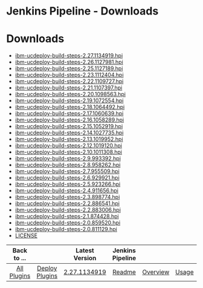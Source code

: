 
Jenkins Pipeline - Downloads
============================

# Downloads

- [ibm-ucdeploy-build-steps-2.27.1134919.hpi](https://raw.githubusercontent.com/UrbanCode/IBM-UCD-PLUGINS/main/files/jenkins-pipeline-ud-plugin/ibm-ucdeploy-build-steps-2.27.1134919.hpi)
- [ibm-ucdeploy-build-steps-2.26.1127981.hpi](https://raw.githubusercontent.com/UrbanCode/IBM-UCD-PLUGINS/main/files/jenkins-pipeline-ud-plugin/ibm-ucdeploy-build-steps-2.26.1127981.hpi)
- [ibm-ucdeploy-build-steps-2.25.1127189.hpi](https://raw.githubusercontent.com/UrbanCode/IBM-UCD-PLUGINS/main/files/jenkins-pipeline-ud-plugin/ibm-ucdeploy-build-steps-2.25.1127189.hpi)
- [ibm-ucdeploy-build-steps-2.23.1112404.hpi](https://raw.githubusercontent.com/UrbanCode/IBM-UCD-PLUGINS/main/files/jenkins-pipeline-ud-plugin/ibm-ucdeploy-build-steps-2.23.1112404.hpi)
- [ibm-ucdeploy-build-steps-2.22.1109727.hpi](https://raw.githubusercontent.com/UrbanCode/IBM-UCD-PLUGINS/main/files/jenkins-pipeline-ud-plugin/ibm-ucdeploy-build-steps-2.22.1109727.hpi)
- [ibm-ucdeploy-build-steps-2.21.1107397.hpi](https://raw.githubusercontent.com/UrbanCode/IBM-UCD-PLUGINS/main/files/jenkins-pipeline-ud-plugin/ibm-ucdeploy-build-steps-2.21.1107397.hpi)
- [ibm-ucdeploy-build-steps-2.20.1098563.hpi](https://raw.githubusercontent.com/UrbanCode/IBM-UCD-PLUGINS/main/files/jenkins-pipeline-ud-plugin/ibm-ucdeploy-build-steps-2.20.1098563.hpi)
- [ibm-ucdeploy-build-steps-2.19.1072554.hpi](https://raw.githubusercontent.com/UrbanCode/IBM-UCD-PLUGINS/main/files/jenkins-pipeline-ud-plugin/ibm-ucdeploy-build-steps-2.19.1072554.hpi)
- [ibm-ucdeploy-build-steps-2.18.1064492.hpi](https://raw.githubusercontent.com/UrbanCode/IBM-UCD-PLUGINS/main/files/jenkins-pipeline-ud-plugin/ibm-ucdeploy-build-steps-2.18.1064492.hpi)
- [ibm-ucdeploy-build-steps-2.17.1060639.hpi](https://raw.githubusercontent.com/UrbanCode/IBM-UCD-PLUGINS/main/files/jenkins-pipeline-ud-plugin/ibm-ucdeploy-build-steps-2.17.1060639.hpi)
- [ibm-ucdeploy-build-steps-2.16.1058289.hpi](https://raw.githubusercontent.com/UrbanCode/IBM-UCD-PLUGINS/main/files/jenkins-pipeline-ud-plugin/ibm-ucdeploy-build-steps-2.16.1058289.hpi)
- [ibm-ucdeploy-build-steps-2.15.1052919.hpi](https://raw.githubusercontent.com/UrbanCode/IBM-UCD-PLUGINS/main/files/jenkins-pipeline-ud-plugin/ibm-ucdeploy-build-steps-2.15.1052919.hpi)
- [ibm-ucdeploy-build-steps-2.14.1027735.hpi](https://raw.githubusercontent.com/UrbanCode/IBM-UCD-PLUGINS/main/files/jenkins-pipeline-ud-plugin/ibm-ucdeploy-build-steps-2.14.1027735.hpi)
- [ibm-ucdeploy-build-steps-2.13.1019952.hpi](https://raw.githubusercontent.com/UrbanCode/IBM-UCD-PLUGINS/main/files/jenkins-pipeline-ud-plugin/ibm-ucdeploy-build-steps-2.13.1019952.hpi)
- [ibm-ucdeploy-build-steps-2.12.1019120.hpi](https://raw.githubusercontent.com/UrbanCode/IBM-UCD-PLUGINS/main/files/jenkins-pipeline-ud-plugin/ibm-ucdeploy-build-steps-2.12.1019120.hpi)
- [ibm-ucdeploy-build-steps-2.10.1011308.hpi](https://raw.githubusercontent.com/UrbanCode/IBM-UCD-PLUGINS/main/files/jenkins-pipeline-ud-plugin/ibm-ucdeploy-build-steps-2.10.1011308.hpi)
- [ibm-ucdeploy-build-steps-2.9.993392.hpi](https://raw.githubusercontent.com/UrbanCode/IBM-UCD-PLUGINS/main/files/jenkins-pipeline-ud-plugin/ibm-ucdeploy-build-steps-2.9.993392.hpi)
- [ibm-ucdeploy-build-steps-2.8.958262.hpi](https://raw.githubusercontent.com/UrbanCode/IBM-UCD-PLUGINS/main/files/jenkins-pipeline-ud-plugin/ibm-ucdeploy-build-steps-2.8.958262.hpi)
- [ibm-ucdeploy-build-steps-2.7.955509.hpi](https://raw.githubusercontent.com/UrbanCode/IBM-UCD-PLUGINS/main/files/jenkins-pipeline-ud-plugin/ibm-ucdeploy-build-steps-2.7.955509.hpi)
- [ibm-ucdeploy-build-steps-2.6.929921.hpi](https://raw.githubusercontent.com/UrbanCode/IBM-UCD-PLUGINS/main/files/jenkins-pipeline-ud-plugin/ibm-ucdeploy-build-steps-2.6.929921.hpi)
- [ibm-ucdeploy-build-steps-2.5.923266.hpi](https://raw.githubusercontent.com/UrbanCode/IBM-UCD-PLUGINS/main/files/jenkins-pipeline-ud-plugin/ibm-ucdeploy-build-steps-2.5.923266.hpi)
- [ibm-ucdeploy-build-steps-2.4.911656.hpi](https://raw.githubusercontent.com/UrbanCode/IBM-UCD-PLUGINS/main/files/jenkins-pipeline-ud-plugin/ibm-ucdeploy-build-steps-2.4.911656.hpi)
- [ibm-ucdeploy-build-steps-2.3.898774.hpi](https://raw.githubusercontent.com/UrbanCode/IBM-UCD-PLUGINS/main/files/jenkins-pipeline-ud-plugin/ibm-ucdeploy-build-steps-2.3.898774.hpi)
- [ibm-ucdeploy-build-steps-2.2.886541.hpi](https://raw.githubusercontent.com/UrbanCode/IBM-UCD-PLUGINS/main/files/jenkins-pipeline-ud-plugin/ibm-ucdeploy-build-steps-2.2.886541.hpi)
- [ibm-ucdeploy-build-steps-2.2.883006.hpi](https://raw.githubusercontent.com/UrbanCode/IBM-UCD-PLUGINS/main/files/jenkins-pipeline-ud-plugin/ibm-ucdeploy-build-steps-2.2.883006.hpi)
- [ibm-ucdeploy-build-steps-2.1.874428.hpi](https://raw.githubusercontent.com/UrbanCode/IBM-UCD-PLUGINS/main/files/jenkins-pipeline-ud-plugin/ibm-ucdeploy-build-steps-2.1.874428.hpi)
- [ibm-ucdeploy-build-steps-2.0.859520.hpi](https://raw.githubusercontent.com/UrbanCode/IBM-UCD-PLUGINS/main/files/jenkins-pipeline-ud-plugin/ibm-ucdeploy-build-steps-2.0.859520.hpi)
- [ibm-ucdeploy-build-steps-2.0.811129.hpi](https://raw.githubusercontent.com/UrbanCode/IBM-UCD-PLUGINS/main/files/jenkins-pipeline-ud-plugin/ibm-ucdeploy-build-steps-2.0.811129.hpi)
- [LICENSE](https://raw.githubusercontent.com/UrbanCode/IBM-UCD-PLUGINS/main/files/jenkins-pipeline-ud-plugin/LICENSE)

|Back to ...||Latest Version|Jenkins Pipeline |||
| :---: | :---: | :---: | :---: | :---: | :---: |
|[All Plugins](../../index.md)|[Deploy Plugins](../README.md)|[2.27.1134919](https://raw.githubusercontent.com/UrbanCode/IBM-UCD-PLUGINS/main/files/jenkins-pipeline-ud-plugin/ibm-ucdeploy-build-steps-2.27.1134919.hpi)|[Readme](README.md)|[Overview](overview.md)|[Usage](usage.md)|
